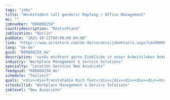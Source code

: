 ```yaml
---
tags: "jobs"
title: "Werkstudent (all genders) Empfang / Office Management"
mc: ""
jobnumber: "R00008258"
countrydescription: "Deutschland"
joblocation: "Berlin"
pubDate: "2021-10-22T00:00:00-04:00"
link: "https://www.accenture.com/de-de/careers/jobdetails.aspx?id=R00008258_de"
lang: "de-de"
guid: "R00008258_de"
description: '<p>Du möchtest gerne Einblicke in unser Arbeitsleben bekommen? Dabei Geld verdienen und gleichzeitig wertvolle Berufserfahrungen sammeln? Du studierst hast circa 15-20 Stunden pro Woche Zeit und darüber hinaus noch Lust in einer der führenden Digitalagenturen zu arbeiten? Dann bist du bei uns genau richtig!</p><p></p><p>Für unser SinnerSchrader Studio in Berlin suchen wir kompetente Unterstützung für das administrative Tagesgeschäft. Als Werkstudent*in im Office Management bist du in erster Linie Ansprechpartner*in für unsere Mitarbeiter*innen Kunden und Dienstleister. Neben den klassischen Empfangstätigkeiten gehören zu deinen Aufgaben die Unterstützung bei der täglichen Büroorganisation Durchführung von Bestellungen sowie die vorbereitende Buchhaltung. Deine Einsatz Location ist in erster Linie das Berliner Studio in der <span>Bergmannstr.</span> es könnten auch Springer-Einsätze in unseren Berliner Accenture Büros vorkommen.</p><p></p><p><b><span>Dein Kontakt</span></b></p><p><span>Du hast Fragen? Dann wende dich an unser Recruiting Team per E-Mail an </span><span><a href="mailto:%20recruiting.germany&#64;accenture.com" target="_blank"><span><span>recruiting.germany&#64;accenture.com</span></span></a></span><span> oder telefonisch unter 00800 45045045.</span></p><p></p><p><span>Wir freuen uns auf deine Bewerbung über unser Online-Formular mit den folgenden Eckdaten: mögliches <b>Startdatum</b> <b>Praktikumsdauer.</b><br />Solltest du keine <span>EU-Staatsbürgerschaft</span> besitzen bitte sende uns zusätzlich zu den eben genannten Informationen einen Scan deines <b>Passes</b> sowie deines <b>aktuellen Aufenthaltstitels</b> zu damit sicher gestellt werden kann dass du über die gesamte Dauer deiner Tätigkeit bei Accenture eine entsprechende Arbeitserlaubnis hast.</span></p>'
industry: "Workplace Management & Service Solutions"
specialty: "Location Services New Associate"
feedguid: "R00008258_de"
schedule: "Teilzeit"
quals: "<div><div>Translatable Rich Text</div></div><div><div><div><div><p>Dein Profil:</p><p>o Aktives Studium in jedem Bereich o Starke Servicementalität</p><p>o Pragmatisches Denken und Handeln o Mindestens 3 Tage/Woche verfügbar</p><p>o Ausgeprägte Kommunikations- und <span>Organisationsfähigkeiten</span></p><p>o Gute MS Office Kenntnisse o Gute Englischkenntnisse</p><p>o Hohe Internetaffinität und jede Menge Humor</p><p></p><p>Deine Vorteile bei uns:</p><p>o Verantwortung vom ersten Tag an schnelle Entscheidungswege und flache Hierarchien</p><p>o Abwechslungsreiche Aufgaben Raum für Eigenverantwortung und eigene Ideen o Flexible Arbeitszeiten</p><p>o Tolle Benefits eine entspannte Arbeitsatmosphäre und ein dynamisches Team in einem familiären Umfeld</p></div></div></div></div>"
siteskillid: "Workplace Management & Service Solutions"
joblevel: "New Associate"
---
```

